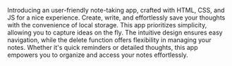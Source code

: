 Introducing an user-friendly note-taking app, crafted with HTML, CSS, and JS for a nice experience. 
Create, write, and effortlessly save your thoughts with the convenience of local storage. 
This app prioritizes simplicity, allowing you to capture ideas on the fly. The intuitive design ensures easy navigation, while the delete function offers flexibility in managing your notes.
Whether it's quick reminders or detailed thoughts, this app empowers you to organize and access your notes effortlessly.
